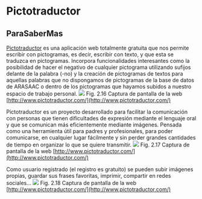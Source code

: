 
# Pictotraductor

## ParaSaberMas

[Pictotraductor](http://www.pictotraductor.com/) es una aplicación web totalmente gratuita que nos permite escribir con pictogramas, es decir, escribir con texto, y que esta se traduzca en pictogramas. Incorpora funcionalidades interesantes como la posibilidad de hacer el negativo de cualquier pictograma utilizando sufijos delante de la palabra (-no) y la creación de pictogramas de textos para aquellas palabras que no dispongamos de pictogramas de la base de datos de ARASAAC o dentro de los pictogramas que hayamos subidos a nuestro espacio de trabajo personal.
![](https://lh4.googleusercontent.com/-goRvNrWnOdQ/UecDXtP_jlI/AAAAAAAAAos/4zpzR1YOFTY/w483-h403-no/pictotraductor-3.png)
Fig. 2.16 Captura de pantalla de la web [http://www.pictotraductor.com/](http://www.pictotraductor.com/) 

Pictotraductor es un proyecto desarrollado para facilitar la comunicación con personas que tienen dificultades de expresión mediante el lenguaje oral y que se comunican más eficientemente mediante imágenes. Pensada como una herramienta útil para padres y profesionales, para poder comunicarse, en cualquier lugar fácilmente y sin perder grandes cantidades de tiempo en organizar lo que se quiere transmitir.
![](https://lh4.googleusercontent.com/-BxS0xepz7xs/UecDTOfD5kI/AAAAAAAAAoM/qmM1XOhRnu8/w978-h404-no/pictotraductor-1.png)
Fig. 2.17 Captura de pantalla de la web [http://www.pictotraductor.com/](http://www.pictotraductor.com/) 

Como usuario registrado (el registro es gratuito) se pueden subir imágenes propias, guardar sus frases favoritas, imprimir, compartir en redes sociales...
![](https://lh5.googleusercontent.com/-g3KSpfTmkyg/UecDVaNUzPI/AAAAAAAAAoU/IajDBT7ygm8/w769-h553-no/Pictotraductor-4.png)
Fig. 2.18 Captura de pantalla de la web [http://www.pictotraductor.com/](http://www.pictotraductor.com/) 


